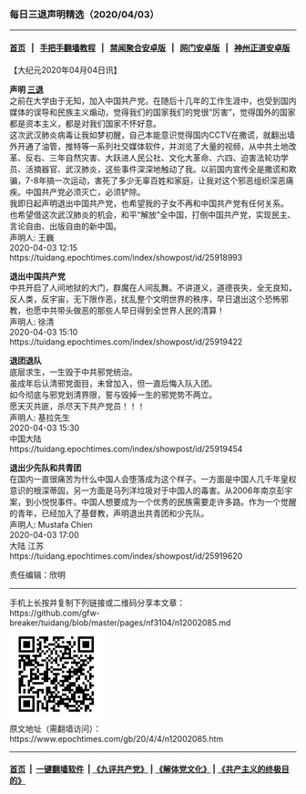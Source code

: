 ### 每日三退声明精选（2020/04/03）
------------------------

#### [首页](https://github.com/gfw-breaker/banned-news1/blob/master/README.md) &nbsp;&nbsp;|&nbsp;&nbsp; [手把手翻墙教程](https://github.com/gfw-breaker/guides/wiki) &nbsp;&nbsp;|&nbsp;&nbsp; [禁闻聚合安卓版](https://github.com/gfw-breaker/bn-android) &nbsp;&nbsp;|&nbsp;&nbsp; [网门安卓版](https://github.com/oGate2/oGate) &nbsp;&nbsp;|&nbsp;&nbsp; [神州正道安卓版](https://github.com/SzzdOgate/update) 



<div class="post_content" id="artbody" itemprop="articleBody">
 <!-- article content begin -->
 <p>
  【大纪元2020年04月04日讯】
 </p>
 <p>
  <strong>
   声明
   <a href="https://www.epochtimes.com/gb/tag/%E4%B8%89%E9%80%80.html">
    三退
   </a>
  </strong>
  <br/>
  之前在大学由于无知，加入中国共产党。在随后十几年的工作生涯中，也受到国内媒体的误导和民族主义煽动，觉得我们的国家我们的党很“厉害”，觉得国外的国家都是资本主义，都是对我们国家不怀好意。
  <br/>
  这次武汉肺炎病毒让我如梦初醒，自己本能意识觉得国内CCTV在撒谎，就翻出墙外开通了油管，推特等一系列社交媒体软件，并浏览了大量的视频，从中共土地改革、反右、三年自然灾害、大跃进人民公社、文化大革命、六四、迫害法轮功学员、活摘器官、武汉肺炎，这些事件深深地触动了我。以前国内宣传全是撒谎和欺骗，7-8年搞一次运动，害死了多少无辜百姓和家庭，让我对这个邪恶组织深恶痛疾。中国共产党必须灭亡，必须铲除。
  <br/>
  我即日起声明退出中国共产党，也希望我的子女不再和中国共产党有任何关系。
  <br/>
  也希望借这次武汉肺炎的机会，和平“解放”全中国，打倒中国共产党，实现民主、言论自由、出版自由的新中国。
  <br/>
  声明人: 王巍
  <br/>
  2020-04-03 12:15
  <br/>
  https://tuidang.epochtimes.com/index/showpost/id/25918993
 </p>
 <p>
  <strong>
   退出中国共产党
  </strong>
  <br/>
  中共开启了人间地狱的大门，群魔在人间乱舞。不讲道义，道德丧失，全无良知，反人类，反宇宙，无下限作恶，扰乱整个文明世界的秩序，早日退出这个恐怖邪教，也愿中共带头做恶的那些人早日得到全世界人民的清算！
  <br/>
  声明人: 徐清
  <br/>
  2020-04-03 15:10
  <br/>
  https://tuidang.epochtimes.com/index/showpost/id/25919422
 </p>
 <p>
  <strong>
   退团退队
  </strong>
  <br/>
  底层求生，一生毁于中共邪党统治。
  <br/>
  虽成年后认清邪党面目，未曾加入，但一直后悔入队入团。
  <br/>
  如今彻底与邪党划清界限，誓与毁掉一生的邪党势不两立。
  <br/>
  愿天灭共匪，杀尽天下共产党员！！！
  <br/>
  声明人: 基拉先生
  <br/>
  2020-04-03 15:30
  <br/>
  中国大陆
  <br/>
  https://tuidang.epochtimes.com/index/showpost/id/25919454
 </p>
 <p>
  <strong>
   退出少先队和共青团
  </strong>
  <br/>
  在国内一直很痛苦为什么中国人会堕落成为这个样子。一方面是中国人几千年皇权意识的根深蒂固，另一方面是马列洋垃圾对于中国人的毒害。从2006年南京彭宇案，到小悦悦事件。中国人想要成为一个优秀的民族需要走许多路。作为一个觉醒的青年，已经加入了基督教，声明退出共青团和少先队。
  <br/>
  声明人: Mustafa Chien
  <br/>
  2020-04-03 17:00
  <br/>
  大陆 江苏
  <br/>
  https://tuidang.epochtimes.com/index/showpost/id/25919620
 </p>
 <p>
  责任编辑：欣明
 </p>
 <!-- article content end -->
 <div id="below_article_ad">
 </div>
</div>

<hr/>
手机上长按并复制下列链接或二维码分享本文章：<br/>
https://github.com/gfw-breaker/tuidang/blob/master/pages/nf3104/n12002085.md <br/>
<a href='https://github.com/gfw-breaker/tuidang/blob/master/pages/nf3104/n12002085.md'><img src='https://github.com/gfw-breaker/tuidang/blob/master/pages/nf3104/n12002085.md.png'/></a> <br/>
原文地址（需翻墙访问）：https://www.epochtimes.com/gb/20/4/4/n12002085.htm


------------------------
#### [首页](https://github.com/gfw-breaker/banned-news/blob/master/README.md) &nbsp;|&nbsp; [一键翻墙软件](https://github.com/gfw-breaker/nogfw/blob/master/README.md) &nbsp;| [《九评共产党》](https://github.com/gfw-breaker/9ping.md/blob/master/README.md#九评之一评共产党是什么) | [《解体党文化》](https://github.com/gfw-breaker/jtdwh.md/blob/master/README.md) | [《共产主义的终极目的》](https://github.com/gfw-breaker/gczydzjmd.md/blob/master/README.md)


<img src='http://gfw-breaker.win/tuidang/pages/nf3104/n12002085.md' width='0px' height='0px'/>